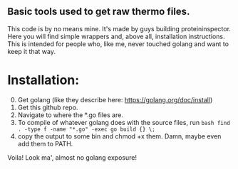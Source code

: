 ## Basic tools used to get raw thermo files.

This code is by no means mine. It's made by guys building proteininspector.
Here you will find simple wrappers and, above all, installation instructions.
This is intended for people who, like me, never touched golang and want to keep it that way.

# Installation:
0. Get golang (like they describe here: https://golang.org/doc/install)
1. Get this github repo.
2. Navigate to where the *.go files are.
3. To compile of whatever golang does with the source files, run
``bash
find . -type f -name "*.go" -exec go build {} \;
``
4. copy the output to some bin and chmod +x them. Damn, maybe even add them to PATH.

Voila!
Look ma', almost no golang exposure!
